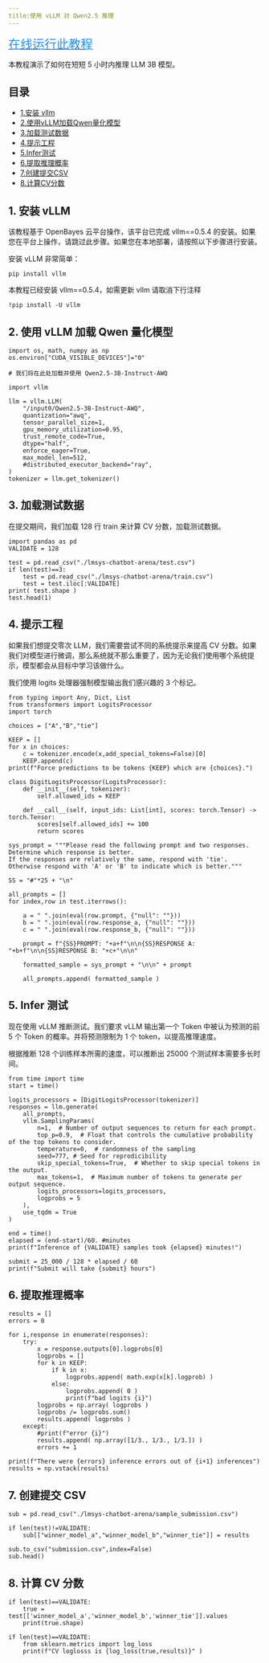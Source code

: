 ```yaml
---
title:使用 vLLM 对 Qwen2.5 推理
---
```


[<font face="黑体" color=DodgerBlue size=5>在线运行此教程</font>](https://openbayes.com/console/hyperai-tutorials/containers/wmGLO8o5IiV)

本教程演示了如何在短短 5 小时内推理 LLM 3B 模型。

## 目录
- [1.安装 vllm](#1.安装vllm)
- [2.使用vLLM加载Qwen量化模型](#2.使用vLLM加载Qwen量化模型)
- [3.加载测试数据](#3.加载测试数据)
- [4.提示工程](#4.提示工程)
- [5.Infer测试](#5.Infer测试)
- [6.提取推理概率](#6.提取推理概率)
- [7.创建提交CSV](#7.创建提交CSV)
- [8.计算CV分数](#8.计算CV分数)

## 1. 安装 vLLM

该教程基于 OpenBayes 云平台操作，该平台已完成 vllm==0.5.4 的安装。如果您在平台上操作，请跳过此步骤。如果您在本地部署，请按照以下步骤进行安装。

安装 vLLM 非常简单：

```
pip install vllm
```

本教程已经安装 vllm==0.5.4，如需更新 vllm 请取消下行注释

```
!pip install -U vllm
```

## 2. 使用 vLLM 加载 Qwen 量化模型
```
import os, math, numpy as np
os.environ["CUDA_VISIBLE_DEVICES"]="0"
```

```
# 我们将在此处加载并使用 Qwen2.5-3B-Instruct-AWQ

import vllm

llm = vllm.LLM(
    "/input0/Qwen2.5-3B-Instruct-AWQ",
    quantization="awq",
    tensor_parallel_size=1, 
    gpu_memory_utilization=0.95, 
    trust_remote_code=True,
    dtype="half", 
    enforce_eager=True,
    max_model_len=512,
    #distributed_executor_backend="ray",
)
tokenizer = llm.get_tokenizer()
```

## 3. 加载测试数据

在提交期间，我们加载 128 行 train 来计算 CV 分数，加载测试数据。

```
import pandas as pd
VALIDATE = 128

test = pd.read_csv("./lmsys-chatbot-arena/test.csv") 
if len(test)==3:
    test = pd.read_csv("./lmsys-chatbot-arena/train.csv")
    test = test.iloc[:VALIDATE]
print( test.shape )
test.head(1)
```

## 4. 提示工程
如果我们想提交零次 LLM，我们需要尝试不同的系统提示来提高 CV 分数。如果我们对模型进行微调，那么系统就不那么重要了，因为无论我们使用哪个系统提示，模型都会从目标中学习该做什么。

我们使用 logits 处理器强制模型输出我们感兴趣的 3 个标记。

```
from typing import Any, Dict, List
from transformers import LogitsProcessor
import torch

choices = ["A","B","tie"]

KEEP = []
for x in choices:
    c = tokenizer.encode(x,add_special_tokens=False)[0]
    KEEP.append(c)
print(f"Force predictions to be tokens {KEEP} which are {choices}.")

class DigitLogitsProcessor(LogitsProcessor):
    def __init__(self, tokenizer):
        self.allowed_ids = KEEP
        
    def __call__(self, input_ids: List[int], scores: torch.Tensor) -> torch.Tensor:
        scores[self.allowed_ids] += 100
        return scores
```

```
sys_prompt = """Please read the following prompt and two responses. Determine which response is better.
If the responses are relatively the same, respond with 'tie'. Otherwise respond with 'A' or 'B' to indicate which is better."""
```

```
SS = "#"*25 + "\n"
```

```
all_prompts = []
for index,row in test.iterrows():
    
    a = " ".join(eval(row.prompt, {"null": ""}))
    b = " ".join(eval(row.response_a, {"null": ""}))
    c = " ".join(eval(row.response_b, {"null": ""}))
    
    prompt = f"{SS}PROMPT: "+a+f"\n\n{SS}RESPONSE A: "+b+f"\n\n{SS}RESPONSE B: "+c+"\n\n"
    
    formatted_sample = sys_prompt + "\n\n" + prompt
    
    all_prompts.append( formatted_sample )
```

## 5. Infer 测试
现在使用 vLLM 推断测试。我们要求 vLLM 输出第一个 Token 中被认为预测的前 5 个 Token 的概率。并将预测限制为 1 个 token，以提高推理速度。

根据推断 128 个训练样本所需的速度，可以推断出 25000 个测试样本需要多长时间。

```
from time import time
start = time()

logits_processors = [DigitLogitsProcessor(tokenizer)]
responses = llm.generate(
    all_prompts,
    vllm.SamplingParams(
        n=1,  # Number of output sequences to return for each prompt.
        top_p=0.9,  # Float that controls the cumulative probability of the top tokens to consider.
        temperature=0,  # randomness of the sampling
        seed=777, # Seed for reprodicibility
        skip_special_tokens=True,  # Whether to skip special tokens in the output.
        max_tokens=1,  # Maximum number of tokens to generate per output sequence.
        logits_processors=logits_processors,
        logprobs = 5
    ),
    use_tqdm = True
)

end = time()
elapsed = (end-start)/60. #minutes
print(f"Inference of {VALIDATE} samples took {elapsed} minutes!")
```

```
submit = 25_000 / 128 * elapsed / 60
print(f"Submit will take {submit} hours")
```

## 6. 提取推理概率
```
results = []
errors = 0

for i,response in enumerate(responses):
    try:
        x = response.outputs[0].logprobs[0]
        logprobs = []
        for k in KEEP:
            if k in x:
                logprobs.append( math.exp(x[k].logprob) )
            else:
                logprobs.append( 0 )
                print(f"bad logits {i}")
        logprobs = np.array( logprobs )
        logprobs /= logprobs.sum()
        results.append( logprobs )
    except:
        #print(f"error {i}")
        results.append( np.array([1/3., 1/3., 1/3.]) )
        errors += 1
        
print(f"There were {errors} inference errors out of {i+1} inferences")
results = np.vstack(results)
```

## 7. 创建提交 CSV
```
sub = pd.read_csv("./lmsys-chatbot-arena/sample_submission.csv")

if len(test)!=VALIDATE:
    sub[["winner_model_a","winner_model_b","winner_tie"]] = results
    
sub.to_csv("submission.csv",index=False)
sub.head()
```

## 8. 计算 CV 分数
```
if len(test)==VALIDATE:
    true = test[['winner_model_a','winner_model_b','winner_tie']].values
    print(true.shape)
```

```
if len(test)==VALIDATE:
    from sklearn.metrics import log_loss
    print(f"CV loglosss is {log_loss(true,results)}" )
```
